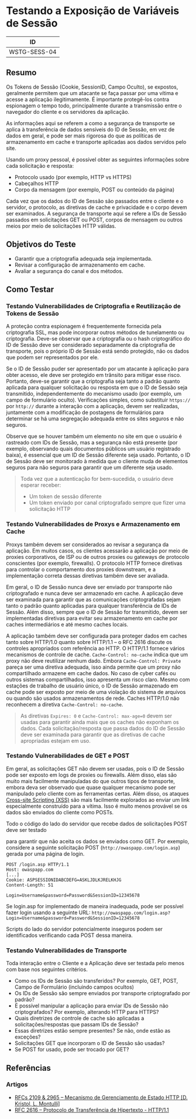 # Testando a Exposição de Variáveis de Sessão

|ID          |
|------------|
|WSTG-SESS-04|

## Resumo

Os Tokens de Sessão (Cookie, SessionID, Campo Oculto), se expostos, geralmente permitem que um atacante se faça passar por uma vítima e acesse a aplicação ilegitimamente. É importante protegê-los contra espionagem o tempo todo, principalmente durante a transmissão entre o navegador do cliente e os servidores da aplicação.

As informações aqui se referem a como a segurança de transporte se aplica à transferência de dados sensíveis do ID de Sessão, em vez de dados em geral, e pode ser mais rigorosa do que as políticas de armazenamento em cache e transporte aplicadas aos dados servidos pelo site.

Usando um proxy pessoal, é possível obter as seguintes informações sobre cada solicitação e resposta:

- Protocolo usado (por exemplo, HTTP vs HTTPS)
- Cabeçalhos HTTP
- Corpo da mensagem (por exemplo, POST ou conteúdo da página)

Cada vez que os dados do ID de Sessão são passados entre o cliente e o servidor, o protocolo, as diretivas de cache e privacidade e o corpo devem ser examinados. A segurança de transporte aqui se refere a IDs de Sessão passados em solicitações GET ou POST, corpos de mensagem ou outros meios por meio de solicitações HTTP válidas.

## Objetivos do Teste

- Garantir que a criptografia adequada seja implementada.
- Revisar a configuração de armazenamento em cache.
- Avaliar a segurança do canal e dos métodos.

## Como Testar

### Testando Vulnerabilidades de Criptografia e Reutilização de Tokens de Sessão

A proteção contra espionagem é frequentemente fornecida pela criptografia SSL, mas pode incorporar outros métodos de tunelamento ou criptografia. Deve-se observar que a criptografia ou o hash criptográfico do ID de Sessão deve ser considerado separadamente da criptografia de transporte, pois o próprio ID de Sessão está sendo protegido, não os dados que podem ser representados por ele.

Se o ID de Sessão puder ser apresentado por um atacante à aplicação para obter acesso, ele deve ser protegido em trânsito para mitigar esse risco. Portanto, deve-se garantir que a criptografia seja tanto a padrão quanto aplicada para qualquer solicitação ou resposta em que o ID de Sessão seja transmitido, independentemente do mecanismo usado (por exemplo, um campo de formulário oculto). Verificações simples, como substituir `https://` por `http://` durante a interação com a aplicação, devem ser realizadas, juntamente com a modificação de postagens de formulários para determinar se há uma segregação adequada entre os sites seguros e não seguros.

Observe que se houver também um elemento no site em que o usuário é rastreado com IDs de Sessão, mas a segurança não está presente (por exemplo, observando quais documentos públicos um usuário registrado baixa), é essencial que um ID de Sessão diferente seja usado. Portanto, o ID de Sessão deve ser monitorado à medida que o cliente muda de elementos seguros para não seguros para garantir que um diferente seja usado.

> Toda vez que a autenticação for bem-sucedida, o usuário deve esperar receber:
>
> - Um token de sessão diferente
> - Um token enviado por canal criptografado sempre que fizer uma solicitação HTTP

### Testando Vulnerabilidades de Proxys e Armazenamento em Cache

Proxys também devem ser considerados ao revisar a segurança da aplicação. Em muitos casos, os clientes acessarão a aplicação por meio de proxies corporativos, de ISP ou de outros proxies ou gateways de protocolo conscientes (por exemplo, firewalls). O protocolo HTTP fornece diretivas para controlar o comportamento dos proxies downstream, e a implementação correta dessas diretivas também deve ser avaliada.

Em geral, o ID de Sessão nunca deve ser enviado por transporte não criptografado e nunca deve ser armazenado em cache. A aplicação deve ser examinada para garantir que as comunicações criptografadas sejam tanto o padrão quanto aplicadas para qualquer transferência de IDs de Sessão. Além disso, sempre que o ID de Sessão for transmitido, devem ser implementadas diretivas para evitar seu armazenamento em cache por caches intermediários e até mesmo caches locais.

A aplicação também deve ser configurada para proteger dados em caches tanto sobre HTTP/1.0 quanto sobre HTTP/1.1 – o RFC 2616 discute os controles apropriados com referência ao HTTP. O HTTP/1.1 fornece vários mecanismos de controle de cache. `Cache-Control: no-cache` indica que um proxy não deve reutilizar nenhum dado. Embora `Cache-Control: Private` pareça ser uma diretiva adequada, isso ainda permite que um proxy não compartilhado armazene em cache dados. No caso de cyber cafés ou outros sistemas compartilhados, isso apresenta um risco claro. Mesmo com estações de trabalho de usuário único, o ID de Sessão armazenado em cache pode ser exposto por meio de uma violação do sistema de arquivos ou quando são usados armazenamentos de rede. Caches HTTP/1.0 não reconhecem a diretiva `Cache-Control: no-cache`.

> As diretivas `Expires: 0` e `Cache-Control: max-age=0` devem ser usadas para garantir ainda mais que os caches não exponham os dados. Cada solicitação/resposta que passa dados do ID de Sessão deve ser examinada para garantir que as diretivas de cache apropriadas estejam em uso.

### Testando Vulnerabilidades de GET e POST

Em geral, as solicitações GET não devem ser usadas, pois o ID de Sessão pode ser exposto em logs de proxies ou firewalls. Além disso, elas são muito mais facilmente manipuladas do que outros tipos de transporte, embora deva ser observado que quase qualquer mecanismo pode ser manipulado pelo cliente com as ferramentas certas. Além disso, os ataques [Cross-site Scripting (XSS)](https://owasp.org/www-community/attacks/xss/) são mais facilmente explorados ao enviar um link especialmente construído para a vítima. Isso é muito menos provável se os dados são enviados do cliente como POSTs.

Todo o código do lado do servidor que recebe dados de solicitações POST deve ser testado

 para garantir que não aceita os dados se enviados como GET. Por exemplo, considere a seguinte solicitação POST (`http://owaspapp.com/login.asp`) gerada por uma página de login.

```http
POST /login.asp HTTP/1.1
Host: owaspapp.com
[...]
Cookie: ASPSESSIONIDABCDEFG=ASKLJDLKJRELKHJG
Content-Length: 51

Login=Username&password=Password&SessionID=12345678
```

Se login.asp for implementado de maneira inadequada, pode ser possível fazer login usando a seguinte URL: `http://owaspapp.com/login.asp?Login=Username&password=Password&SessionID=12345678`

Scripts do lado do servidor potencialmente inseguros podem ser identificados verificando cada POST dessa maneira.

### Testando Vulnerabilidades de Transporte

Toda interação entre o Cliente e a Aplicação deve ser testada pelo menos com base nos seguintes critérios.

- Como os IDs de Sessão são transferidos? Por exemplo, GET, POST, Campo de Formulário (incluindo campos ocultos)
- Os IDs de Sessão são sempre enviados por transporte criptografado por padrão?
- É possível manipular a aplicação para enviar IDs de Sessão não criptografados? Por exemplo, alterando HTTP para HTTPS?
- Quais diretrizes de controle de cache são aplicadas a solicitações/respostas que passam IDs de Sessão?
- Essas diretrizes estão sempre presentes? Se não, onde estão as exceções?
- Solicitações GET que incorporam o ID de Sessão são usadas?
- Se POST for usado, pode ser trocado por GET?

## Referências

### Artigos

- [RFCs 2109 & 2965 – Mecanismo de Gerenciamento de Estado HTTP [D. Kristol, L. Montulli]](https://www.ietf.org/rfc/rfc2965.txt)
- [RFC 2616 – Protocolo de Transferência de Hipertexto - HTTP/1.1](https://www.ietf.org/rfc/rfc2616.txt)
